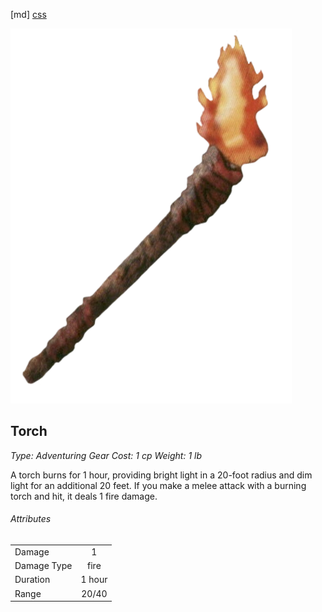 [md]
[css](-OCVFMyYfsylqoZPiW6l)

![main_banner](https://raw.githubusercontent.com/Tougher-Together-DnD/default-game-assets/refs/heads/main/character-sheets/light-sources/images/torch-portrait.png)

## Torch

*Type: Adventuring Gear Cost: 1 cp Weight: 1 lb*

A torch burns for 1 hour, providing bright light in a 20-foot radius and dim light for an additional 20 feet. If you make a melee attack with a burning torch and hit, it deals 1 fire damage.

###### Attributes

| | |
| :--- | :---: |
| Damage | 1 |
| Damage Type | fire |
| Duration | 1 hour |
| Range | 20/40 |
